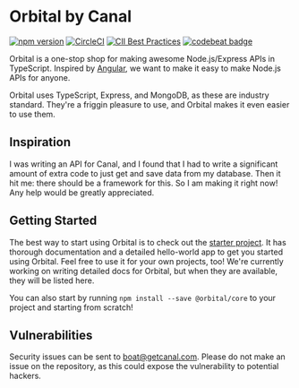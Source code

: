 # Orbital by Canal

[![npm version](https://badge.fury.io/js/%40orbital%2Fcore.svg)](https://badge.fury.io/js/%40orbital%2Fcore)
[![CircleCI](https://circleci.com/gh/orbital-js/orbital.svg?style=shield&circle-token=13c11361db0d0a364102edc7dfad00c19697bd69)](https://circleci.com/gh/orbital-js/orbital/tree/master)
[![CII Best Practices](https://bestpractices.coreinfrastructure.org/projects/848/badge)](https://bestpractices.coreinfrastructure.org/projects/848)
[![codebeat badge](https://codebeat.co/badges/8f944502-769c-4816-a7c9-768c3b701061)](https://codebeat.co/projects/github-com-orbital-js-orbital-master)

Orbital is a one-stop shop for making awesome Node.js/Express APIs in TypeScript. Inspired by [Angular](https://www.github.com/angular/angular), we want to make it easy to make Node.js APIs for anyone.

Orbital uses TypeScript, Express, and MongoDB, as these are industry standard. They're a friggin pleasure to use, and Orbital makes it even easier to use them.

## Inspiration

I was writing an API for Canal, and I found that I had to write a significant amount of extra code to just get and save data from my database. Then it hit me: there should be a framework for this. So I am making it right now! Any help would be greatly appreciated.

## Getting Started

The best way to start using Orbital is to check out the [starter project](https://github.com/orbital-js/orbital-starter). It has thorough documentation and a detailed hello-world app to get you started using Orbital. Feel free to use it for your own projects, too! We're currently working on writing detailed docs for Orbital, but when they are available, they will be listed here.

You can also start by running `npm install --save @orbital/core` to your project and starting from scratch!

## Vulnerabilities

Security issues can be sent to boat@getcanal.com. Please do not make an issue on the repository, as this could expose the vulnerability to potential hackers.
